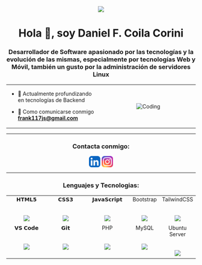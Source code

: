 <p align="center"><picture align="center"><img align="center" src = "https://github.com/7oSkaaa/7oSkaaa/blob/main/Images/about_me.gif?raw=true" width = 50px></picture></p>
<h1 align="center">Hola 👋, soy Daniel F. Coila Corini</h1>
<h3 align="center">Desarrollador de Software apasionado por las tecnologías y la evolución de las mismas, especialmente por tecnologías Web y Móvil, también un gusto por la administración de servidores Linux</h3>

<table align="center">
<tr border="none">
<td width="50%" align="left">
  
- 🌱 Actualmente profundizando en tecnologías de Backend

- 📧 Como comunicarse conmigo **frank117js@gmail.com**

</td>
<td width="50%" align="center">
  <img align="center" alt="Coding" width="450" src="https://repository-images.githubusercontent.com/588181932/e36ec678-7984-4cdd-8e4c-a3932772ff8e">  
</td>
</tr>
</table>

---

<h3 align="center">Contacta conmigo:</h3>
<p align="center">
<a href="www.linkedin.com/in/daniel-franco-coila-corini-05356a1b6" target="blank"><img align="center" src="https://github.com/tandpfun/skill-icons/blob/main/icons/LinkedIn.svg" alt="kaveendinethma" height="30" width="30" /></a>
<a href="https://www.instagram.com/dafran.code/" target="blank"><img align="center" src="https://github.com/tandpfun/skill-icons/blob/main/icons/Instagram.svg" alt="kavee_dineth" height="30" width="30" /></a>
</p>

---

<h3 align="center">Lenguajes y Tecnologias:</h3>
<table align="center">
  <tbody>
    <tr valign="center">
      <td width="30%" align="center">
        <span>𝗛𝗧𝗠𝗟𝟱</span><br><br><br>
        <img height="70px" src="https://cdn.svgporn.com/logos/html-5.svg">
      </td>
      <td width="30%" align="center">
        <span>𝗖𝗦𝗦𝟯</span><br><br><br>
        <img height="70px" src="https://cdn.svgporn.com/logos/css-3.svg">
      </td>
      <td width="30%" align="center">
        <span>𝗝𝗮𝘃𝗮𝗦𝗰𝗿𝗶𝗽𝘁</span><br><br><br>
        <img height="70px" src="https://cdn.svgporn.com/logos/javascript.svg">
      </td>
      <td width="30%" align="center">
        <span>Bootstrap</span><br><br><br>
        <img height="70px" src="https://cdn.svgporn.com/logos/bootstrap.svg">
      </td>
      <td width="30%" align="center">
        <span>TailwindCSS</span><br><br><br>
        <img height="70px" src="https://cdn.svgporn.com/logos/tailwindcss-icon.svg">
      </td>
    </tr>
    <tr valign="top">
      <td width="30%" align="center">
        <span>𝗩𝗦 𝗖𝗼𝗱𝗲</span><br><br><br>
        <img height="70px" src="https://cdn.svgporn.com/logos/visual-studio-code.svg">
      </td>
      <td width="30%" align="center">
        <span>𝗚𝗶𝘁</span><br><br><br>
        <img height="70px" src="https://cdn.svgporn.com/logos/git-icon.svg">
      </td>
      <td width="30%" align="center">
        <span>PHP</span><br><br><br>
        <img height="70px" src="https://cdn.svgporn.com/logos/php.svg">
      </td>
      <td width="30%" align="center">
        <span>MySQL</span><br><br><br>
        <img height="70px" src="https://cdn.svgporn.com/logos/mysql.svg">
      </td>
      <td width="30%" align="center">
        <span>Ubuntu Server</span><br><br><br>
        <img height="70px" src="https://cdn.svgporn.com/logos/ubuntu.svg">
      </td>
    </tr>
    <tr valign="top">
    </tr>
  </tbody>
</table>

